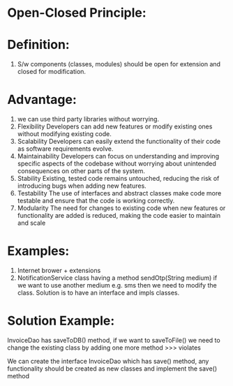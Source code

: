 Open-Closed Principle:
======================

Definition:
===========
1. S/w components (classes, modules) should be open for extension and closed for modification.

Advantage:
==========
1. we can use third party libraries without worrying.
2. Flexibility
   Developers can add new features or modify existing ones without modifying existing code.
3. Scalability
   Developers can easily extend the functionality of their code as software requirements evolve.
4. Maintainability
   Developers can focus on understanding and improving specific aspects of the codebase without worrying about unintended consequences on other parts of the system.
5. Stability
   Existing, tested code remains untouched, reducing the risk of introducing bugs when adding new features.
6. Testability
   The use of interfaces and abstract classes make code more testable and ensure that the code is working correctly.
7. Modularity
   The need for changes to existing code when new features or functionality are added is reduced, making the code easier to maintain and scale

Examples:
==========
1. Internet brower + extensions
2. NotificationService class having a method sendOtp(String medium) if we want to use another medium e.g. sms then we need to modify the class. Solution is to have an interface and impls classes.


Solution Example: 
=================

InvoiceDao has saveToDB() method, if we want to saveToFile()
we need to change the existing class by adding one  more method >>> violates

We can create the interface InvoiceDao which has save() method,
any functionality should be created as new classes and implement the save() method


